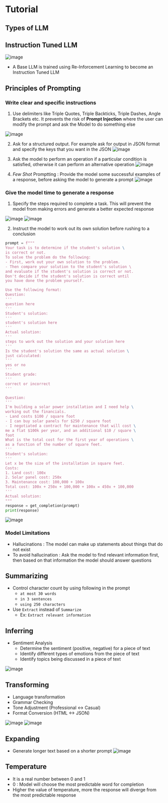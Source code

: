 # Tutorial

## Types of LLM


## Instruction Tuned LLM

![image](https://github.com/devRawnie/Large-Language-Models/assets/43227329/5b00707b-15c0-4c0f-bbc6-cf042d466236)

- A Base LLM is trained using Re-Inforcement Learning to become an Instruction Tuned LLM

## Principles of Prompting

### Write clear and specific instructions
1. Use delimiters like Triple Quotes, Triple Backticks, Triple Dashes, Angle Brackets etc. It prevents the risk of **Prompt Injection** where the user can modify the prompt and ask the Model to do something else

![image](https://github.com/devRawnie/Large-Language-Models/assets/43227329/4224e0b5-aad2-4a54-a047-a9fc78370267)

2. Ask for a structured output. For example ask for output in JSON format and specify the keys that you want in the JSON
![image](https://github.com/devRawnie/Large-Language-Models/assets/43227329/bb62154c-003f-4d81-a7ad-ea06e8e1417b)


3. Ask the model to perform an operation if a particular condition is satisfied, otherwise it can perform an alternative operation
![image](https://github.com/devRawnie/Large-Language-Models/assets/43227329/0fae570c-db51-40eb-8781-8b95900d4321)


4. *Few Shot* Promptting : Provide the model some successful examples of a response, before asking the model to generate a prompt
![image](https://github.com/devRawnie/Large-Language-Models/assets/43227329/b4e7fb7d-ba08-499f-b84c-cdea62754efe)


### Give the model time to generate a response

1. Specify the steps required to complete a task. This will prevent the model from making errors and generate a better expected response

![image](https://github.com/devRawnie/Large-Language-Models/assets/43227329/2588d4b8-e8cb-4fd0-9ad9-3b9f55cff154)
![image](https://github.com/devRawnie/Large-Language-Models/assets/43227329/520aa5d9-f580-4505-8910-c48612f7cba7)

2. Instruct the model to work out its own solution before rushing to a conclusion

```py
prompt = f"""
Your task is to determine if the student's solution \
is correct or not.
To solve the problem do the following:
- First, work out your own solution to the problem. 
- Then compare your solution to the student's solution \ 
and evaluate if the student's solution is correct or not. 
Don't decide if the student's solution is correct until 
you have done the problem yourself.

Use the following format:
Question:
'''
question here
'''
Student's solution:
'''
student's solution here
'''
Actual solution:
'''
steps to work out the solution and your solution here
'''
Is the student's solution the same as actual solution \
just calculated:
'''
yes or no
'''
Student grade:
'''
correct or incorrect
'''

Question:
'''
I'm building a solar power installation and I need help \
working out the financials. 
- Land costs $100 / square foot
- I can buy solar panels for $250 / square foot
- I negotiated a contract for maintenance that will cost \
me a flat $100k per year, and an additional $10 / square \
foot
What is the total cost for the first year of operations \
as a function of the number of square feet.
''' 
Student's solution:
'''
Let x be the size of the installation in square feet.
Costs:
1. Land cost: 100x
2. Solar panel cost: 250x
3. Maintenance cost: 100,000 + 100x
Total cost: 100x + 250x + 100,000 + 100x = 450x + 100,000
'''
Actual solution:
"""
response = get_completion(prompt)
print(response)
```

![image](https://github.com/devRawnie/Large-Language-Models/assets/43227329/4ade8b53-cf72-4368-9d54-7c46ae93b97b)


### Model Limitations

- Hallucinations : The model can make up statements about things that do not exist
- To avoid hallucination : Ask the model to find relevant information first, then based on that information the model should answer questions

## Summarizing

- Control character count by using following in the prompt
  - `at most 30 words`
  - `in 3 sentences`
  - `using 250 characters`
- Use `Extract` instead of `Summarize`
  - Ex: `Extract relevant information`

## Inferring

- Sentiment Analysis
  - Determine the sentiment (positive, negative) for a piece of text
  - Identify different types of emotions from the piece of text
  - Identify topics being discussed in a piece of text

![image](https://github.com/devRawnie/Large-Language-Models/assets/43227329/77b0f72a-b3f3-4772-893e-3a2ab01e2e93)

## Transforming

- Language transformation
- Grammar Checking
- Tone Adjustment (Professional <-> Casual)
- Format Conversion (HTML <-> JSON)

![image](https://github.com/devRawnie/Large-Language-Models/assets/43227329/f7c5470b-70de-4acd-b710-43d7583e44ae)
![image](https://github.com/devRawnie/Large-Language-Models/assets/43227329/4afe95cd-6830-4539-8596-26a3f5f61f14)

## Expanding
- Generate longer text based on a shorter prompt
![image](https://github.com/devRawnie/Large-Language-Models/assets/43227329/ded038e2-2afa-4df4-9c1e-f4d3141d61a0)

## Temperature
- It is a real number between 0 and 1
- 0 : Model will choose the most predictable word for completion
- Higher the value of temperature, more the response will diverge from the most predictable response
